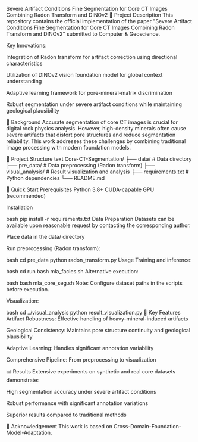 Severe Artifact Conditions Fine Segmentation for Core CT Images Combining Radon Transform and DINOv2
📖 Project Description
This repository contains the official implementation of the paper "Severe Artifact Conditions Fine Segmentation for Core CT Images Combining Radon Transform and DINOv2" submitted to Computer & Geoscience.

Key Innovations:

Integration of Radon transform for artifact correction using directional characteristics

Utilization of DINOv2 vision foundation model for global context understanding

Adaptive learning framework for pore-mineral-matrix discrimination

Robust segmentation under severe artifact conditions while maintaining geological plausibility

🎯 Background
Accurate segmentation of core CT images is crucial for digital rock physics analysis. However, high-density minerals often cause severe artifacts that distort pore structures and reduce segmentation reliability. This work addresses these challenges by combining traditional image processing with modern foundation models.

📁 Project Structure
text
Core-CT-Segmentation/
├── data/                    # Data directory
├── pre_data/               # Data preprocessing (Radon transform)
├── visual_analysis/        # Result visualization and analysis
├── requirements.txt        # Python dependencies
└── README.md

🚀 Quick Start
Prerequisites
Python 3.8+
CUDA-capable GPU (recommended)

Installation

bash
pip install -r requirements.txt
Data Preparation
Datasets can be available upon reasonable request by contacting the corresponding author.

Place data in the data/ directory

Run preprocessing (Radon transform):

bash
cd pre_data
python radon_transform.py
Usage
Training and inference:

bash
cd run
bash mla_facies.sh
Alternative execution:

bash
bash mla_core_seg.sh
Note: Configure dataset paths in the scripts before execution.

Visualization:

bash
cd ../visual_analysis
python result_visualization.py
🔧 Key Features
Artifact Robustness: Effective handling of heavy-mineral-induced artifacts

Geological Consistency: Maintains pore structure continuity and geological plausibility

Adaptive Learning: Handles significant annotation variability

Comprehensive Pipeline: From preprocessing to visualization

📊 Results
Extensive experiments on synthetic and real core datasets demonstrate:

High segmentation accuracy under severe artifact conditions

Robust performance with significant annotation variations

Superior results compared to traditional methods

🙏 Acknowledgement
This work is based on Cross-Domain-Foundation-Model-Adaptation.